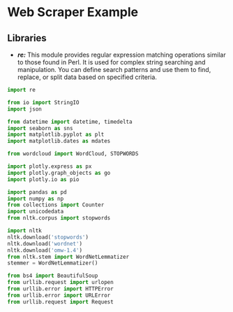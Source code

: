 # Web Scraper Example

## Libraries

- ***re:*** This module provides regular expression matching operations similar to those found in Perl. It is used for complex string searching and manipulation. You can define search patterns and use them to find, replace, or split data based on specified criteria.


```python
import re

from io import StringIO
import json

from datetime import datetime, timedelta
import seaborn as sns
import matplotlib.pyplot as plt
import matplotlib.dates as mdates

from wordcloud import WordCloud, STOPWORDS

import plotly.express as px
import plotly.graph_objects as go
import plotly.io as pio

import pandas as pd
import numpy as np
from collections import Counter
import unicodedata
from nltk.corpus import stopwords

import nltk
nltk.download('stopwords')
nltk.download('wordnet')
nltk.download('omw-1.4')
from nltk.stem import WordNetLemmatizer
stemmer = WordNetLemmatizer()

from bs4 import BeautifulSoup
from urllib.request import urlopen
from urllib.error import HTTPError
from urllib.error import URLError
from urllib.request import Request
```